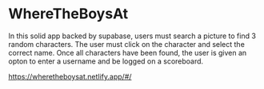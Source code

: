 # WhereTheBoysAt

In this solid app backed by supabase, users must search a picture to find 3 random characters. The user must click on the character and select the correct name. Once all characters have been found, the user is given an opton to enter a username and be logged on a scoreboard.

https://wheretheboysat.netlify.app/#/
